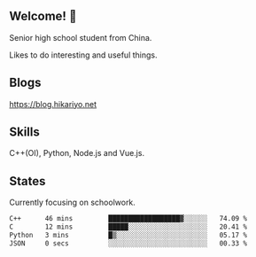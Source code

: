 ## Welcome! 👋

Senior high school student from China.

Likes to do interesting and useful things.

## Blogs

https://blog.hikariyo.net

## Skills

C++(OI), Python, Node.js and Vue.js.

## States

Currently focusing on schoolwork.

<!--START_SECTION:waka-->

```txt
C++      46 mins         ██████████████████▓░░░░░░   74.09 %
C        12 mins         █████░░░░░░░░░░░░░░░░░░░░   20.41 %
Python   3 mins          █▒░░░░░░░░░░░░░░░░░░░░░░░   05.17 %
JSON     0 secs          ░░░░░░░░░░░░░░░░░░░░░░░░░   00.33 %
```

<!--END_SECTION:waka-->

